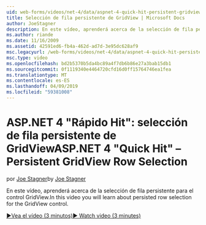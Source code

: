 ```yaml
---
uid: web-forms/videos/net-4/data/aspnet-4-quick-hit-persistent-gridview-row-selection
title: Selección de fila persistente de GridView | Microsoft Docs
author: JoeStagner
description: En este vídeo, aprenderá acerca de la selección de fila persistente para el control GridView.
ms.author: riande
ms.date: 11/16/2009
ms.assetid: 42591ed6-fb4a-462d-ad7d-3e95dc628af9
msc.legacyurl: /web-forms/videos/net-4/data/aspnet-4-quick-hit-persistent-gridview-row-selection
msc.type: video
ms.openlocfilehash: bd2b5370b5da4bc89a4f7db6b86e27a3bab15db1
ms.sourcegitcommit: 0f1119340e4464720cfd16d0ff15764746ea1fea
ms.translationtype: MT
ms.contentlocale: es-ES
ms.lasthandoff: 04/09/2019
ms.locfileid: "59381008"
---
```

# <a name="aspnet-4-quick-hit--persistent-gridview-row-selection"></a><span data-ttu-id="04d57-103">ASP.NET 4 "Rápido Hit": selección de fila persistente de GridView</span><span class="sxs-lookup"><span data-stu-id="04d57-103">ASP.NET 4 "Quick Hit" – Persistent GridView Row Selection</span></span>

<span data-ttu-id="04d57-104">por [Joe Stagner](https://github.com/JoeStagner)</span><span class="sxs-lookup"><span data-stu-id="04d57-104">by [Joe Stagner](https://github.com/JoeStagner)</span></span>

<span data-ttu-id="04d57-105">En este vídeo, aprenderá acerca de la selección de fila persistente para el control GridView.</span><span class="sxs-lookup"><span data-stu-id="04d57-105">In this video you will learn about persisted row selection for the GridView control.</span></span> 

[<span data-ttu-id="04d57-106">&#9654;Vea el vídeo (3 minutos)</span><span class="sxs-lookup"><span data-stu-id="04d57-106">&#9654; Watch video (3 minutes)</span></span>](https://channel9.msdn.com/Blogs/ASP-NET-Site-Videos/aspnet-4-quick-hit-persistent-gridview-row-selection)

